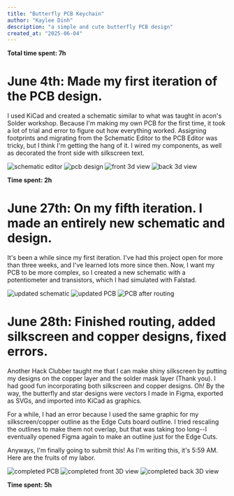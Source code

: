 ```yaml
---
title: "Butterfly PCB Keychain"
author: "Kaylee Dinh"
description: "a simple and cute butterfly PCB design"
created_at: "2025-06-04"
---
```


**Total time spent: 7h**

# June 4th: Made my first iteration of the PCB design.

I used KiCad and created a schematic similar to what was taught in acon's Solder workshop.
Because I'm making my own PCB for the first time, it took a lot of trial and error to figure out how everything worked. Assigning footprints and migrating from the Schematic Editor to the PCB Editor was tricky, but I think I'm getting the hang of it.
I wired my components, as well as decorated the front side with silkscreen text.

![schematic editor](images/schematic.png)
![pcb design](images/pcb.png)
![front 3d view](images/3d_front.png)
![back 3d view](images/3d_back.png)

**Time spent: 2h**

# June 27th: On my fifth iteration. I made an entirely new schematic and design.

It's been a while since my first iteration. I've had this project open for more than three weeks, and I've learned lots more since then. Now, I want my PCB to be more complex, so I created a new schematic with a potentiometer and transistors, which I had simulated with Falstad.

![updated schematic](images/schematic_done_foreal.png)
![updated PCB](images/before_routing_and_stuff.png)
![PCB after routing](images/after_routing.png)

# June 28th: Finished routing, added silkscreen and copper designs, fixed errors.

Another Hack Clubber taught me that I can make shiny silkscreen by putting my designs on the copper layer and the solder mask layer (Thank you). I had good fun incorporating both silkscreen and copper designs. Oh! By the way, the butterfly and star designs were vectors I made in Figma, exported as SVGs, and imported into KiCad as graphics.

For a while, I had an error because I used the same graphic for my silkscreen/copper outline as the Edge Cuts board outline. I tried rescaling the outlines to make them not overlap, but that was taking too long--I eventually opened Figma again to make an outline just for the Edge Cuts.

Anyways, I'm finally going to submit this! As I'm writing this, it's 5:59 AM. Here are the fruits of my labor.

![completed PCB](images/pcb_done.png)
![completed front 3D view](images/butterfly_front.png)
![completed back 3D view](images/butterfly_back.png)

**Time spent: 5h**
